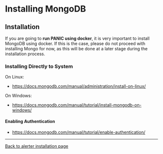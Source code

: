 # Installing MongoDB

## Installation

If you are going to **run PANIC using docker**, it is very important to install MongoDB using docker. If this is the case, please do not proceed with installing Mongo for now, as this will be done at a later stage during the installation process.  

### Installing Directly to System

On Linux:
- https://docs.mongodb.com/manual/administration/install-on-linux/

On Windows:
- https://docs.mongodb.com/manual/tutorial/install-mongodb-on-windows/

#### Enabling Authentication

- https://docs.mongodb.com/manual/tutorial/enable-authentication/

---
[Back to alerter installation page](INSTALL_AND_RUN.md)
